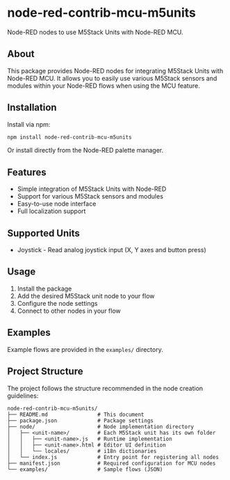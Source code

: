 # node-red-contrib-mcu-m5units

Node-RED nodes to use M5Stack Units with Node-RED MCU.

## About

This package provides Node-RED nodes for integrating M5Stack Units with Node-RED MCU. It allows you to easily use various M5Stack sensors and modules within your Node-RED flows when using the MCU feature.

## Installation

Install via npm:

```bash
npm install node-red-contrib-mcu-m5units
```

Or install directly from the Node-RED palette manager.

## Features

- Simple integration of M5Stack Units with Node-RED
- Support for various M5Stack sensors and modules
- Easy-to-use node interface
- Full localization support

## Supported Units

- Joystick - Read analog joystick input (X, Y axes and button press)

## Usage

1. Install the package
2. Add the desired M5Stack unit node to your flow
3. Configure the node settings
4. Connect to other nodes in your flow

## Examples

Example flows are provided in the `examples/` directory.

## Project Structure

The project follows the structure recommended in the node creation guidelines:

```
node-red-contrib-mcu-m5units/  
├── README.md                # This document  
├── package.json             # Package settings  
├── node/                    # Node implementation directory  
│   ├── <unit-name>/         # Each M5Stack unit has its own folder  
│   │   ├── <unit-name>.js   # Runtime implementation  
│   │   ├── <unit-name>.html # Editor UI definition  
│   │   └── locales/         # i18n dictionaries  
│   └── index.js             # Entry point for registering all nodes  
├── manifest.json            # Required configuration for MCU nodes  
└── examples/                # Sample flows (JSON)  
```
